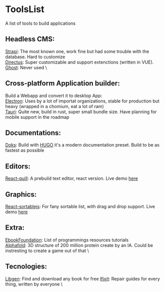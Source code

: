# ToolsList
A list of tools to build applications

## Headless CMS:
[Strapi](https://strapi.io/): The most known one, work fine but had some trouble with the database. Hard to customize \
[Directus](https://directus.io/): Super customizable and support extenctions (written in VUE). \
[Ghost](https://ghost.org/): Never used \

## Cross-platform Application builder:
Build a Webapp and convert it to desktop App: \
[Electron](https://www.electronjs.org/): Uses by a lot of importat organizations, stable for production but heavy (wrapped in a chomium, eat a lot of ram) \
[Tauri](https://tauri.app/): Quite new, build in rust, super small bundle size. Have planning for mobile support in the roadmap

## Documentations:
[Doks](https://getdoks.org/): Build with [HUGO](https://gohugo.io/) it's a modern documentation preset. Build to be as fastest as possible

## Editors:
[React-quill](https://www.npmjs.com/package/react-quill): A prebuild text editor, react version. Live demo [here](https://zenoamaro.github.io/react-quill/)

## Graphics:
[React-sortablejs](https://github.com/SortableJS/react-sortablejs): For fany sortable list, with drag and drop support. Live demo [here](https://sortablejs.github.io/react-sortablejs/)

## Extra:
[EbookFoundation](https://github.com/EbookFoundation/free-programming-books): List of programmings resources tutorials \
[Alphafold](https://alphafold.ebi.ac.uk/): 3D structure of 200 million protein create by an IA. Could be instresting to create a game out of that \

## Tecnologies:
[Libgen](https://libgen.rs/): Find and download any book for free
[Ifixit](https://www.ifixit.com/): Repair guides for every thing, written by everyone \
